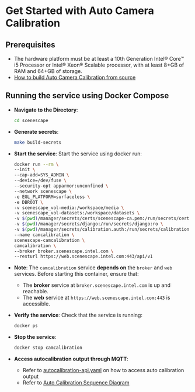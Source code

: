 # Get Started with Auto Camera Calibration

## Prerequisites

- The hardware platform must be at least a 10th Generation Intel® Core™ i5 Processor or Intel® Xeon® Scalable processor, with at least 8+GB of RAM and 64+GB of storage.
- [How to build Auto Camera Calibration from source](How-to-build-source.md)

## Running the service using Docker Compose

- **Navigate to the Directory**:

  ```bash
  cd scenescape
  ```

- **Generate secrets**:

  ```bash
  make build-secrets
  ```

- **Start the service**:
  Start the service using docker run:

  ```bash
  docker run --rm \
  --init \
  --cap-add=SYS_ADMIN \
  --device=/dev/fuse \
  --security-opt apparmor:unconfined \
  --network scenescape \
  -e EGL_PLATFORM=surfaceless \
  -e DBROOT \
  -v scenescape_vol-media:/workspace/media \
  -v scenescape_vol-datasets:/workspace/datasets \
  -v $(pwd)/manager/secrets/certs/scenescape-ca.pem:/run/secrets/certs/scenescape-ca.pem:ro \
  -v $(pwd)/manager/secrets/django:/run/secrets/django:ro \
  -v $(pwd)/manager/secrets/calibration.auth:/run/secrets/calibration.auth:ro \
  --name camcalibration \
  scenescape-camcalibration \
  camcalibration \
  --broker broker.scenescape.intel.com \
  --resturl https://web.scenescape.intel.com:443/api/v1
  ```

- **Note**:
  The `camcalibration` service **depends on** the `broker` and `web` services.
  Before starting this container, ensure that:
  - The **broker** service at `broker.scenescape.intel.com` is up and reachable.
  - The **web** service at `https://web.scenescape.intel.com:443` is accessible.

- **Verify the service**:
  Check that the service is running:

  ```bash
  docker ps
  ```

- **Stop the service**:

  ```bash
  docker stop camcalibration
  ```

- **Access autocalibration output through MQTT**:
  - Refer to [autocalibration-api.yaml](api-docs/autocalibration-api.yaml) on how to access auto calibration output
  - Refer to [Auto Calibration Sequence Diagram](overview.md#sequence-diagram-auto-camera-calibration-workflow)
